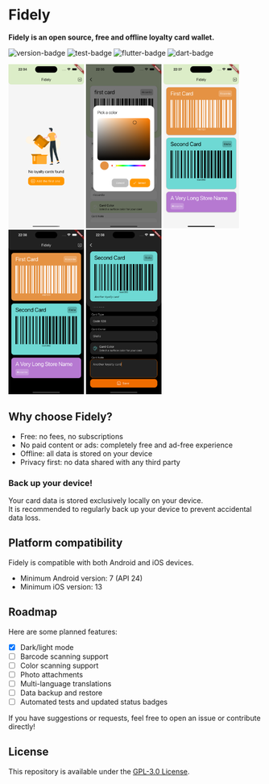 # Fidely
**Fidely is an open source, free and offline loyalty card wallet.**

![version-badge](https://img.shields.io/badge/Fidely-v0.0.1-orange)
![test-badge](https://img.shields.io/badge/Tests-No_status-red)
![flutter-badge](https://img.shields.io/badge/Flutter-v3.35.3-blue)
![dart-badge](https://img.shields.io/badge/Dart-v3.9.2-blue)

<a href="docs/images/screen-1.png" target="_blank"><img src="docs/images/screen-1.png" width="150"></a>
<a href="docs/images/screen-2.png" target="_blank"><img src="docs/images/screen-2.png" width="150"></a>
<a href="docs/images/screen-3.png" target="_blank"><img src="docs/images/screen-3.png" width="150"></a>
<a href="docs/images/screen-4.png" target="_blank"><img src="docs/images/screen-4.png" width="150"></a>
<a href="docs/images/screen-5.png" target="_blank"><img src="docs/images/screen-5.png" width="150"></a>

## Why choose Fidely?
- Free: no fees, no subscriptions
- No paid content or ads: completely free and ad-free experience
- Offline: all data is stored on your device
- Privacy first: no data shared with any third party

### Back up your device!
Your card data is stored exclusively locally on your device.  
It is recommended to regularly back up your device to prevent accidental data loss.

## Platform compatibility
Fidely is compatible with both Android and iOS devices.
- Minimum Android version: 7 (API 24)
- Minimum iOS version: 13

## Roadmap
Here are some planned features:
- [x] Dark/light mode
- [ ] Barcode scanning support
- [ ] Color scanning support
- [ ] Photo attachments
- [ ] Multi-language translations
- [ ] Data backup and restore
- [ ] Automated tests and updated status badges

If you have suggestions or requests, feel free to open an issue or contribute directly!

## License
This repository is available under the [GPL-3.0 License](./LICENSE).